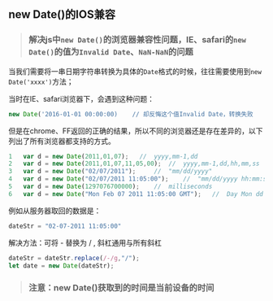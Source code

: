 ## new Date()的IOS兼容

> ### 解决js中`new Date()`的浏览器兼容性问题，IE、safari的`new Date()`的值为`Invalid Date`、`NaN-NaN`的问题

当我们需要将一串日期字符串转换为具体的`Date`格式的时候，往往需要使用到`new Date('xxxx')`方法；

当时在IE、safari浏览器下，会遇到这种问题：
```  js
new Date('2016-01-01 00:00:00)    // 却反悔这个值Invalid Date，转换失败 
```

但是在chrome、FF返回的正确的结果，所以不同的浏览器还是存在差异的，以下列出了所有浏览器都支持的方式。
``` js
1   var d = new Date(2011,01,07);   //  yyyy,mm-1,dd
2   var d = new Date(2011,01,07,11,05,00);  //  yyyy,mm-1,dd,hh,mm,ss
3   var d = new Date("02/07/2011");     //  "mm/dd/yyyy"
4   var d = new Date("02/07/2011 11:05:00");    //  "mm/dd/yyyy hh:mm:ss"
5   var d = new Date(1297076700000);    //  milliseconds
6   var d = new Date("Mon Feb 07 2011 11:05:00 GMT");   //  Day Mon dd yyyy hh:mm:ss GMT/UTC"
```

例如从服务器取回的数据是：
``` js
dateStr = "02-07-2011 11:05:00"
```

解决方法：可将 - 替换为 / , 斜杠通用与所有斜杠
``` js
dateStr = dateStr.replace(/-/g,"/");
let date = new Date(dateStr);
```

> ### 注意：new Date()获取到的时间是当前设备的时间